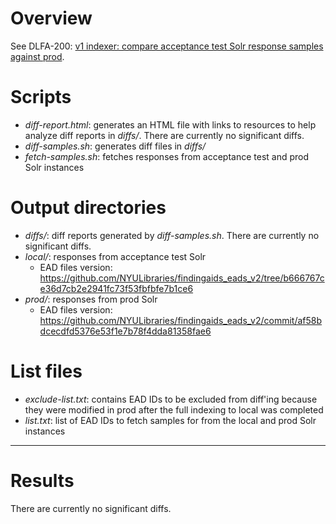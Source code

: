 # Overview

See DLFA-200: [v1 indexer: compare acceptance test Solr response samples against prod](https://jira.nyu.edu/browse/DLFA-200).

# Scripts

* _diff-report.html_: generates an HTML file with links to resources to help
                      analyze diff reports in _diffs/_.  There are currently no
                      significant diffs.
* _diff-samples.sh_: generates diff files in _diffs/_
* _fetch-samples.sh_: fetches responses from acceptance test and prod Solr instances

# Output directories

* _diffs/_: diff reports generated by _diff-samples.sh_.  There are currently no
  significant diffs.
* _local/_: responses from acceptance test Solr
  * EAD files version: https://github.com/NYULibraries/findingaids_eads_v2/tree/b666767ce36d7cb2e2941fc73f53fbfbfe7b1ce6
* _prod/_: responses from prod Solr
  * EAD files version: https://github.com/NYULibraries/findingaids_eads_v2/commit/af58bdcecdfd5376e53f1e7b78f4dda81358fae6

# List files

* _exclude-list.txt_: contains EAD IDs to be excluded from diff'ing because they
                      were modified in prod after the full indexing to local was
                      completed
* _list.txt_: list of EAD IDs to fetch samples for from the local and prod Solr
              instances

---

# Results

There are currently no significant diffs.
